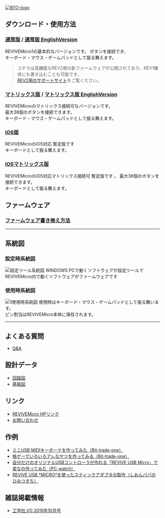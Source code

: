 [![BTO-logo](https://bit-trade-one.co.jp/wp/wp-content/uploads/2022/05/logo.png)](https://bit-trade-one.co.jp/)


## ダウンロード・使用方法

### [通常版](Rev1.md) / [通常版 EnglishVersion](Rev1EN.md)
REVIVEMicro1の基本的なバージョンです。 
ボタンを接続でき、  
キーボード・マウス・ゲームパッドとして振る舞えます。  

> コチラは高機能なREV2用の新ファームウェアが公開されており、REV1機体にも書き込むことも可能です。  
> [REV2用のサポートサイト](https://bit-trade-one.github.io/ADRVMICR2-REVIVE-USB-Micro-Rev2/)をご覧ください。 

### [マトリックス版](Matrix.md) / [マトリックス版 EnglishVersion]()
REVIVEMicroのマトリックス接続可なバージョンです。  
最大36個のボタンを接続できます。  
キーボード・マウス・ゲームパッドとして振る舞えます。  

### [iOS版](ios.md)
REVIVEMicroのiOS対応 暫定版です  
キーボードとして振る舞えます。    

### [iOSマトリックス版](iosMatrix.md)
REVIVEMicroのiOS対応マトリックス接続可 暫定版です 。
最大36個のボタンを接続できます。  
キーボードとして振る舞えます。  

## ファームウェア
### [ファームウェア書き換え方法](Rev1.md#ファームウエア書き換え方法)

---

## 系統図

### 設定時系統図
![設定ツール系統図](https://user-images.githubusercontent.com/85532743/174945836-e603b908-46bf-4eb9-8db1-82bb0caa2909.png)
WINDOWS PCで動くソフトウェアが設定ツールで  
REVIVEMicro内で動くソフトウェアがファームウェアです

### 使用時系統図
![1使用時系統図](https://user-images.githubusercontent.com/85532743/174956594-fe62e018-a06f-46cb-a654-d711582d3fe3.png)
使用時はキーボード・マウス・ゲームパッドとして振る舞います。  
ピン割当はREVIVEMicro本体に保存されます。


---

## よくある質問
- [Q&A](https://github.com/bit-trade-one/ADRVMICR2-REVIVE-USB-Micro-Rev2/blob/master/FAQ.md)  

## 設計データ
- [回路図](https://github.com/bit-trade-one/ADRVMICR2-REVIVE-USB-Micro-Rev2/blob/master/Schematics/REVIVE-USB-MICRO-Schematics.pdf)  
- [基板図](https://github.com/bit-trade-one/ADRVMICR2-REVIVE-USB-Micro-Rev2/blob/master/Dimensions/REVIVE-USB-MICRO-Dimensions.pdf)  

## リンク
- [REVIVEMicro HPリンク](http://bit-trade-one.co.jp/adrvmic/) 
- [お問い合わせ](https://bit-trade-one.co.jp/contactus/)

## 作例

- [ミニUSB MIDIキーボードを作ってみた（Bit-trade-one）](./REVIVE_MIDI_USB/Readme.md)  
- [格ゲーでいろいろアレなヤツを作ってみる（Bit-trade-one）](https://bit-trade-one.co.jp/blog/20190802/)  
- [自分だけのオリジナルUSBコントローラが作れる「REVIVE USB Micro」で変なの作ってみた（PC-watch）](https://pc.watch.impress.co.jp/docs/column/tool/1200128.html)  
- [REVIVE USB †MICRO†を使ったスティックアダプタの製作（しおんパパのひみつきち）](https://sions-papa.blogspot.com/2019/11/revive-usb-micro2019.html)  

## 雑誌掲載情報  

- [工学社 I/O 2019年10月号](http://www.kohgakusha.co.jp/books/detail/4579)  
